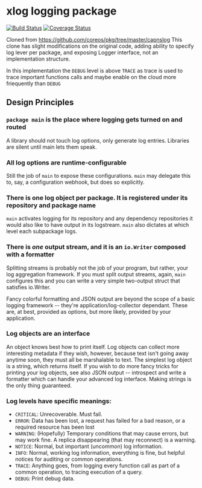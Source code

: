 # xlog logging package

[![Build Status](https://travis-ci.org/go-phorce/xlog.svg?branch=master)](https://travis-ci.org/go-phorce/xlog)
[![Coverage Status](https://coveralls.io/repos/github/go-phorce/xlog/badge.svg?branch=master)](https://coveralls.io/github/go-phorce/xlog?branch=master)

Cloned from https://github.com/coreos/pkg/tree/master/capnslog
This clone has slight modifications on the original code,
adding ability to specify log lever per package,
and exposing Logger interface, not an implementation structure.

In this implementation the `DEBUG` level is above `TRACE` as trace
is used to trace important functions calls and maybe enable on the cloud more friequently than `DEBUG`

## Design Principles

### `package main` is the place where logging gets turned on and routed

A library should not touch log options, only generate log entries. Libraries are silent until main lets them speak.

### All log options are runtime-configurable

Still the job of `main` to expose these configurations. `main` may delegate this to, say, a configuration webhook, but does so explicitly.

### There is one log object per package. It is registered under its repository and package name

`main` activates logging for its repository and any dependency repositories it would also like to have output in its logstream. `main` also dictates at which level each subpackage logs.

### There is *one* output stream, and it is an `io.Writer` composed with a formatter

Splitting streams is probably not the job of your program, but rather, your log aggregation framework. If you must split output streams, again, `main` configures this and you can write a very simple two-output struct that satisfies io.Writer.

Fancy colorful formatting and JSON output are beyond the scope of a basic logging framework -- they're application/log-collector dependant. These are, at best, provided as options, but more likely, provided by your application.

### Log objects are an interface

An object knows best how to print itself. Log objects can collect more interesting metadata if they wish, however, because text isn't going away anytime soon, they must all be marshalable to text. The simplest log object is a string, which returns itself. If you wish to do more fancy tricks for printing your log objects, see also JSON output -- introspect and write a formatter which can handle your advanced log interface. Making strings is the only thing guaranteed.

### Log levels have specific meanings:

* `CRITICAL`: Unrecoverable. Must fail.
* `ERROR`: Data has been lost, a request has failed for a bad reason, or a required resource has been lost
* `WARNING`: (Hopefully) Temporary conditions that may cause errors, but may work fine. A replica disappearing (that may reconnect) is a warning.
* `NOTICE`: Normal, but important (uncommon) log information.
* `INFO`: Normal, working log information, everything is fine, but helpful notices for auditing or common operations.
* `TRACE`: Anything goes, from logging every function call as part of a common operation, to tracing execution of a query.
* `DEBUG`: Print debug data.
